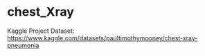 # chest_Xray



Kaggle Project Dataset: https://www.kaggle.com/datasets/paultimothymooney/chest-xray-pneumonia

